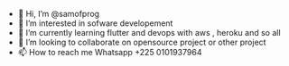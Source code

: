 - 👋 Hi, I’m @samofprog
- 👀 I’m interested in sofware developement
- 🌱 I’m currently learning flutter and devops with aws , heroku and so all
- 💞️ I’m looking to collaborate on opensource project or other project
- 📫 How to reach me Whatsapp +225 0101937964

<!---
samofprog/samofprog is a ✨ special ✨ repository because its `README.md` (this file) appears on your GitHub profile.
You can click the Preview link to take a look at your changes.
--->
